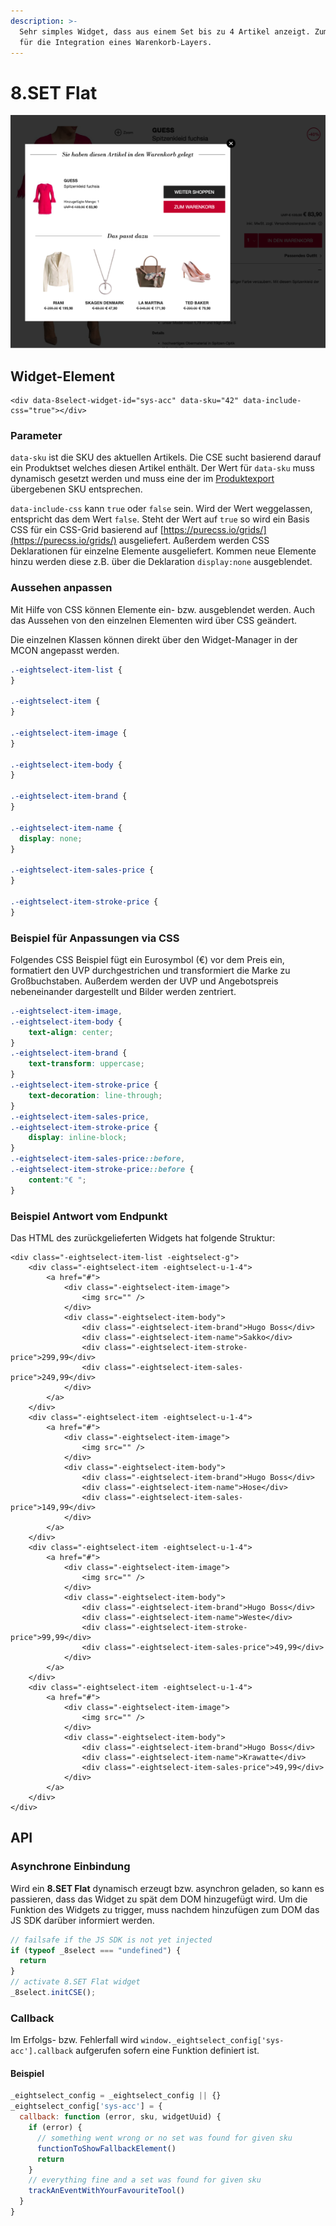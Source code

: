 ```yaml
---
description: >-
  Sehr simples Widget, dass aus einem Set bis zu 4 Artikel anzeigt. Zum Beispiel
  für die Integration eines Warenkorb-Layers.
---
```


# 8.SET Flat

![8.SET Flat im Warenkorb-Layer](../../.gitbook/assets/8.set-flat-example.png)

## Widget-Element

```markup
<div data-8select-widget-id="sys-acc" data-sku="42" data-include-css="true"></div>
```

### Parameter

`data-sku` ist die SKU des aktuellen Artikels. Die CSE sucht basierend darauf ein Produktset welches diesen Artikel enthält. Der Wert für `data-sku` muss dynamisch gesetzt werden und muss eine der im  [Produktexport](../../produktdaten-uebermitteln/datenuebermittlung/rest-api-pull-prinzip/api-spezifikation/abfrage-von-produktdaten.md) übergebenen SKU entsprechen.

`data-include-css` kann `true` oder `false` sein. Wird der Wert weggelassen, entspricht das dem Wert `false`. Steht der Wert auf `true` so wird ein Basis CSS für ein CSS-Grid basierend auf [https://purecss.io/grids/](https://purecss.io/grids/) ausgeliefert. Außerdem werden CSS Deklarationen für einzelne Elemente ausgeliefert. Kommen neue Elemente hinzu werden diese z.B. über die Deklaration `display:none` ausgeblendet.

### Aussehen anpassen

Mit Hilfe von CSS können Elemente ein- bzw. ausgeblendet werden. Auch das Aussehen von den einzelnen Elementen wird über CSS geändert.

Die einzelnen Klassen können direkt über den Widget-Manager in der MCON angepasst werden.

```css
.-eightselect-item-list {
}

.-eightselect-item {
}

.-eightselect-item-image {
}

.-eightselect-item-body {
}

.-eightselect-item-brand {
}

.-eightselect-item-name {
  display: none;
}

.-eightselect-item-sales-price {
}

.-eightselect-item-stroke-price {
}
```

### Beispiel für Anpassungen via CSS

Folgendes CSS Beispiel fügt ein Eurosymbol \(€\) vor dem Preis ein, formatiert den UVP durchgestrichen und transformiert die Marke zu Großbuchstaben. Außerdem werden der UVP und Angebotspreis nebeneinander dargestellt und Bilder werden zentriert.

```css
.-eightselect-item-image,
.-eightselect-item-body {
    text-align: center;
}
.-eightselect-item-brand {
    text-transform: uppercase;
}
.-eightselect-item-stroke-price {
    text-decoration: line-through;
}
.-eightselect-item-sales-price,
.-eightselect-item-stroke-price {
    display: inline-block;
}
.-eightselect-item-sales-price::before,
.-eightselect-item-stroke-price::before {
    content:"€ ";
}
```

### Beispiel Antwort vom Endpunkt

Das HTML des zurückgelieferten Widgets hat folgende Struktur:

```markup
<div class="-eightselect-item-list -eightselect-g">
    <div class="-eightselect-item -eightselect-u-1-4">
        <a href="#">
            <div class="-eightselect-item-image">
                <img src="" />
            </div>
            <div class="-eightselect-item-body">
                <div class="-eightselect-item-brand">Hugo Boss</div>
                <div class="-eightselect-item-name">Sakko</div>
                <div class="-eightselect-item-stroke-price">299,99</div>
                <div class="-eightselect-item-sales-price">249,99</div>
            </div>
        </a>
    </div>
    <div class="-eightselect-item -eightselect-u-1-4">
        <a href="#">
            <div class="-eightselect-item-image">
                <img src="" />
            </div>
            <div class="-eightselect-item-body">
                <div class="-eightselect-item-brand">Hugo Boss</div>
                <div class="-eightselect-item-name">Hose</div>
                <div class="-eightselect-item-sales-price">149,99</div>
            </div>
        </a>
    </div>
    <div class="-eightselect-item -eightselect-u-1-4">
        <a href="#">
            <div class="-eightselect-item-image">
                <img src="" />
            </div>
            <div class="-eightselect-item-body">
                <div class="-eightselect-item-brand">Hugo Boss</div>
                <div class="-eightselect-item-name">Weste</div>
                <div class="-eightselect-item-stroke-price">99,99</div>
                <div class="-eightselect-item-sales-price">49,99</div>
            </div>
        </a>
    </div>
    <div class="-eightselect-item -eightselect-u-1-4">
        <a href="#">
            <div class="-eightselect-item-image">
                <img src="" />
            </div>
            <div class="-eightselect-item-body">
                <div class="-eightselect-item-brand">Hugo Boss</div>
                <div class="-eightselect-item-name">Krawatte</div>
                <div class="-eightselect-item-sales-price">49,99</div>
            </div>
        </a>
    </div>
</div>
```

## **API**

### **Asynchrone Einbindung**

Wird ein **8.SET Flat** dynamisch erzeugt bzw. asynchron geladen, so kann es passieren, dass das Widget zu spät dem DOM hinzugefügt wird. Um die Funktion des Widgets zu trigger, muss nachdem hinzufügen zum DOM das JS SDK darüber informiert werden.

```javascript
// failsafe if the JS SDK is not yet injected
if (typeof _8select === "undefined") {
  return
}
// activate 8.SET Flat widget
_8select.initCSE();
```

### Callback

Im Erfolgs- bzw. Fehlerfall wird `window._eightselect_config['sys-acc'].callback` aufgerufen sofern eine Funktion definiert ist.

#### Beispiel

```javascript
_eightselect_config = _eightselect_config || {}
_eightselect_config['sys-acc'] = {
  callback: function (error, sku, widgetUuid) {
    if (error) {
      // something went wrong or no set was found for given sku
      functionToShowFallbackElement()
      return
    }
    // everything fine and a set was found for given sku
    trackAnEventWithYourFavouriteTool()
  }
}
```

